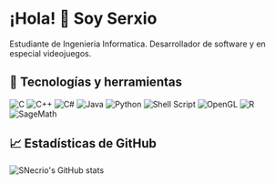 # ¡Hola! 👋 Soy Serxio

Estudiante de Ingenieria Informatica. Desarrollador de software y en especial videojuegos.

## 🔧 Tecnologías y herramientas

![C](https://img.shields.io/badge/-C-A8B9CC?style=flat-square&logo=c&logoColor=black)
![C++](https://img.shields.io/badge/-C++-00599C?style=flat-square&logo=c%2B%2B&logoColor=white)
![C#](https://img.shields.io/badge/-C%23-239120?style=flat-square&logo=c-sharp&logoColor=white)
![Java](https://img.shields.io/badge/-Java-007396?style=flat-square&logo=java&logoColor=white)
![Python](https://img.shields.io/badge/-Python-3776AB?style=flat-square&logo=python&logoColor=white)
![Shell Script](https://img.shields.io/badge/-Shell-89e051?style=flat-square&logo=gnu-bash&logoColor=black)
![OpenGL](https://img.shields.io/badge/-OpenGL-5586A4?style=flat-square&logo=opengl&logoColor=white)
![R](https://img.shields.io/badge/-R-276DC3?style=flat-square&logo=r&logoColor=white)
![SageMath](https://img.shields.io/badge/-SageMath-ED1B24?style=flat-square&logo=sagemath&logoColor=white)

## 📈 Estadísticas de GitHub

![SNecrio's GitHub stats](https://github-readme-stats.vercel.app/api?username=SNecrio&show_icons=true&theme=radical)
<!--
**SNecrio/SNecrio** is a ✨ _special_ ✨ repository because its `README.md` (this file) appears on your GitHub profile.

Here are some ideas to get you started:

- 🔭 I’m currently working on ...
- 🌱 I’m currently learning ...
- 👯 I’m looking to collaborate on ...
- 🤔 I’m looking for help with ...
- 💬 Ask me about ...
- 📫 How to reach me: ...
- 😄 Pronouns: ...
- ⚡ Fun fact: ...
-->
